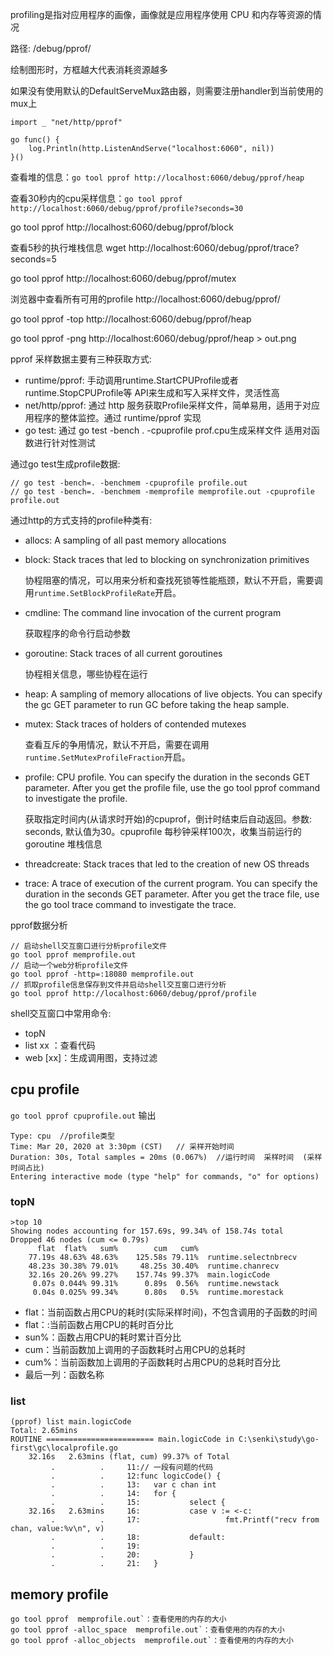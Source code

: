 profiling是指对应用程序的画像，画像就是应用程序使用 CPU 和内存等资源的情况

路径: /debug/pprof/

绘制图形时，方框越大代表消耗资源越多

如果没有使用默认的DefaultServeMux路由器，则需要注册handler到当前使用的mux上

```
import _ "net/http/pprof"

go func() {
	log.Println(http.ListenAndServe("localhost:6060", nil))
}()
```

查看堆的信息：`go tool pprof http://localhost:6060/debug/pprof/heap`

查看30秒内的cpu采样信息：`go tool pprof http://localhost:6060/debug/pprof/profile?seconds=30`


go tool pprof http://localhost:6060/debug/pprof/block

查看5秒的执行堆栈信息 wget  http://localhost:6060/debug/pprof/trace?seconds=5

go tool pprof http://localhost:6060/debug/pprof/mutex

浏览器中查看所有可用的profile http://localhost:6060/debug/pprof/



go tool pprof -top http://localhost:6060/debug/pprof/heap

go tool pprof -png http://localhost:6060/debug/pprof/heap > out.png


pprof 采样数据主要有三种获取方式:

* runtime/pprof: 手动调用runtime.StartCPUProfile或者runtime.StopCPUProfile等 API来生成和写入采样文件，灵活性高
* net/http/pprof: 通过 http 服务获取Profile采样文件，简单易用，适用于对应用程序的整体监控。通过 runtime/pprof 实现
* go test: 通过 go test -bench . -cpuprofile prof.cpu生成采样文件 适用对函数进行针对性测试


通过go test生成profile数据:  
```
// go test -bench=. -benchmem -cpuprofile profile.out      
// go test -bench=. -benchmem -memprofile memprofile.out -cpuprofile profile.out
```

通过http的方式支持的profile种类有:

* allocs: A sampling of all past memory allocations

* block: Stack traces that led to blocking on synchronization primitives

	协程阻塞的情况，可以用来分析和查找死锁等性能瓶颈，默认不开启，需要调用`runtime.SetBlockProfileRate`开启。

* cmdline: The command line invocation of the current program

	获取程序的命令行启动参数

* goroutine: Stack traces of all current goroutines

	协程相关信息，哪些协程在运行

* heap: A sampling of memory allocations of live objects. You can specify the gc GET parameter to run GC before taking the heap sample.

* mutex: Stack traces of holders of contended mutexes

	查看互斥的争用情况，默认不开启，需要在调用`runtime.SetMutexProfileFraction`开启。

* profile: CPU profile. You can specify the duration in the seconds GET parameter. After you get the profile file, use the go tool pprof command to investigate the profile.

	 获取指定时间内(从请求时开始)的cpuprof，倒计时结束后自动返回。参数: seconds, 默认值为30。cpuprofile 每秒钟采样100次，收集当前运行的 goroutine 堆栈信息

* threadcreate: Stack traces that led to the creation of new OS threads

* trace: A trace of execution of the current program. You can specify the duration in the seconds GET parameter. After you get the trace file, use the go tool trace command to investigate the trace.


pprof数据分析
```
// 启动shell交互窗口进行分析profile文件
go tool pprof memprofile.out
// 启动一个web分析profile文件
go tool pprof -http=:18080 memprofile.out
// 抓取profile信息保存到文件并启动shell交互窗口进行分析
go tool pprof http://localhost:6060/debug/pprof/profile
```

shell交互窗口中常用命令:

* topN
* list xx ：查看代码
* web [xx]：生成调用图，支持过滤


## cpu profile

`go tool pprof cpuprofile.out` 输出
```
Type: cpu  //profile类型
Time: Mar 20, 2020 at 3:30pm (CST)   // 采样开始时间
Duration: 30s, Total samples = 20ms (0.067%)  //运行时间  采样时间  (采样时间占比)
Entering interactive mode (type "help" for commands, "o" for options)
```

### topN
```
>top 10
Showing nodes accounting for 157.69s, 99.34% of 158.74s total
Dropped 46 nodes (cum <= 0.79s)
      flat  flat%   sum%        cum   cum%
    77.19s 48.63% 48.63%    125.58s 79.11%  runtime.selectnbrecv
    48.23s 30.38% 79.01%     48.25s 30.40%  runtime.chanrecv
    32.16s 20.26% 99.27%    157.74s 99.37%  main.logicCode
     0.07s 0.044% 99.31%      0.89s  0.56%  runtime.newstack
     0.04s 0.025% 99.34%      0.80s   0.5%  runtime.morestack
```

* flat：当前函数占用CPU的耗时(实际采样时间)，不包含调用的子函数的时间
* flat：:当前函数占用CPU的耗时百分比
* sun%：函数占用CPU的耗时累计百分比
* cum：当前函数加上调用的子函数耗时占用CPU的总耗时
* cum%：当前函数加上调用的子函数耗时占用CPU的总耗时百分比
* 最后一列：函数名称


### list
```
(pprof) list main.logicCode
Total: 2.65mins
ROUTINE ======================== main.logicCode in C:\senki\study\go-first\gc\localprofile.go
    32.16s   2.63mins (flat, cum) 99.37% of Total
         .          .     11:// 一段有问题的代码
         .          .     12:func logicCode() {
         .          .     13:   var c chan int
         .          .     14:   for {
         .          .     15:           select {
    32.16s   2.63mins     16:           case v := <-c:
         .          .     17:                   fmt.Printf("recv from chan, value:%v\n", v)
         .          .     18:           default:
         .          .     19:
         .          .     20:           }
         .          .     21:   }

```


## memory profile

```
go tool pprof  memprofile.out`：查看使用的内存的大小
go tool pprof -alloc_space  memprofile.out`：查看使用的内存的大小
go tool pprof -alloc_objects  memprofile.out`：查看使用的内存的大小
```



